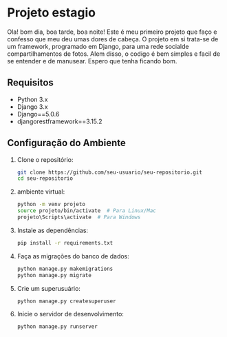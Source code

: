 # Projeto estagio
Ola! bom dia, boa tarde, boa noite! Este é meu primeiro projeto que faço e confesso que meu deu umas dores de cabeça. O projeto em si trata-se de um framework, programado em Django,
para uma rede socialde compartilhamentos de fotos. Alem disso, o codigo é bem simples e facil de se entender e de manusear. Espero que tenha ficando bom.

## Requisitos

- Python 3.x
- Django 3.x
- Django==5.0.6
- djangorestframework==3.15.2


## Configuração do Ambiente

1. Clone o repositório:
    ```sh
    git clone https://github.com/seu-usuario/seu-repositorio.git
    cd seu-repositorio
    ```

2. ambiente virtual:
    ```sh
    python -m venv projeto
    source projeto/bin/activate  # Para Linux/Mac
    projeto\Scripts\activate  # Para Windows
    ```

3. Instale as dependências:
    ```sh
    pip install -r requirements.txt
    ```

4. Faça as migrações do banco de dados:
    ```sh
    python manage.py makemigrations
    python manage.py migrate
    ```

5. Crie um superusuário:
    ```sh
    python manage.py createsuperuser
    ```

6. Inicie o servidor de desenvolvimento:
    ```sh
    python manage.py runserver
    ```
